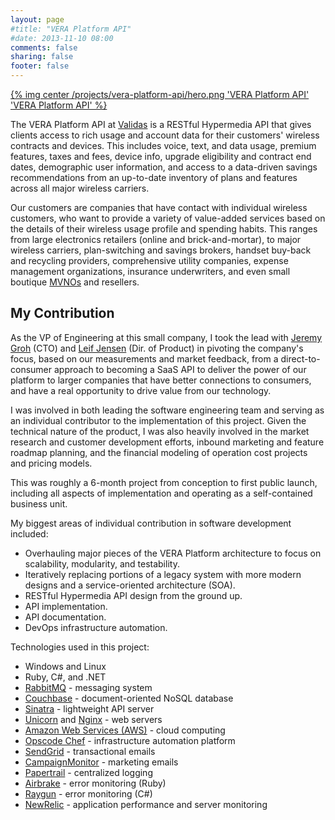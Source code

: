 ```yaml
---
layout: page
#title: "VERA Platform API"
#date: 2013-11-10 08:00
comments: false
sharing: false
footer: false
---
```

<a href="http://www.validas.com/" target="_blank">{% img center /projects/vera-platform-api/hero.png 'VERA Platform API' 'VERA Platform API' %}</a>

The VERA Platform API at [Validas](http://www.validas.com) is a RESTful Hypermedia API that gives clients access to rich usage and account data for their customers' wireless contracts and devices. This includes voice, text, and data usage, premium features, taxes and fees, device info, upgrade eligibility and contract end dates, demographic user information, and access to a data-driven savings recommendations from an up-to-date inventory of plans and features across all major wireless carriers.

Our customers are companies that have contact with individual wireless customers, who want to provide a variety of value-added services based on the details of their wireless usage profile and spending habits. This ranges from large electronics retailers (online and brick-and-mortar), to major wireless carriers, plan-switching and savings brokers, handset buy-back and recycling providers, comprehensive utility companies, expense management organizations, insurance underwriters, and even small boutique [MVNOs](http://en.wikipedia.org/wiki/Mobile_virtual_network_operator) and resellers.

## My Contribution

As the VP of Engineering at this small company, I took the lead with [Jeremy Groh](http://linkedin.com/in/jgroh9) (CTO) and [Leif Jensen](http://www.linkedin.com/in/leifjensen) (Dir. of Product) in pivoting the company's focus, based on our measurements and market feedback, from a direct-to-consumer approach to becoming a SaaS API to deliver the power of our platform to larger companies that have better connections to consumers, and have a real opportunity to drive value from our technology.

I was involved in both leading the software engineering team and serving as an individual contributor to the implementation of this project. Given the technical nature of the product, I was also heavily involved in the market research and customer development efforts, inbound marketing and feature roadmap planning, and the financial modeling of operation cost projects and pricing models.

This was roughly a 6-month project from conception to first public launch, including all aspects of implementation and operating as a self-contained business unit.

My biggest areas of individual contribution in software development included:

  * Overhauling major pieces of the VERA Platform architecture to focus on scalability, modularity, and testability.
  * Iteratively replacing portions of a legacy system with more modern designs and a service-oriented architecture (SOA).
  * RESTful Hypermedia API design from the ground up.
  * API implementation.
  * API documentation.
  * DevOps infrastructure automation.

Technologies used in this project:

  * Windows and Linux
  * Ruby, C#, and .NET
  * [RabbitMQ](http://www.rabbitmq.com/) - messaging system
  * [Couchbase](http://www.couchbase.com/) - document-oriented NoSQL database
  * [Sinatra](http://www.sinatrarb.com/) - lightweight API server
  * [Unicorn](http://unicorn.bogomips.org/) and [Nginx](http://wiki.nginx.org/Main) - web servers
  * [Amazon Web Services (AWS)](http://aws.amazon.com/) - cloud computing
  * [Opscode Chef](http://www.opscode.com/) - infrastructure automation platform
  * [SendGrid](http://sendgrid.com/) - transactional emails
  * [CampaignMonitor](http://www.campaignmonitor.com/) - marketing emails
  * [Papertrail](https://papertrailapp.com/) - centralized logging
  * [Airbrake](http://airbrake.io/) - error monitoring (Ruby)
  * [Raygun](http://raygun.io/) - error monitoring (C#)
  * [NewRelic](http://newrelic.com/) - application performance and server monitoring
